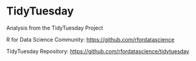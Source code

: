 # TidyTuesday
Analysis from the TidyTuesday Project

R for Data Science Community:
https://github.com/rfordatascience

TidyTuesday Repository:
https://github.com/rfordatascience/tidytuesday
